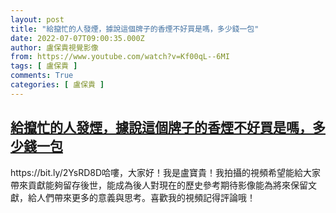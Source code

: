 ```yaml
---
layout: post
title: "給攛忙的人發煙，據說這個牌子的香煙不好買是嗎，多少錢一包"
date: 2022-07-07T09:00:35.000Z
author: 盧保貴視覺影像
from: https://www.youtube.com/watch?v=Kf00qL--6MI
tags: [ 盧保貴 ]
comments: True
categories: [ 盧保貴 ]
---
```

<!--1657184435000-->
[給攛忙的人發煙，據說這個牌子的香煙不好買是嗎，多少錢一包](https://www.youtube.com/watch?v=Kf00qL--6MI)
------

<div>
https://bit.ly/2YsRD8D哈嘍，大家好！我是盧寶貴！我拍攝的視頻希望能給大家帶來貢獻能夠留存後世，能成為後人對現在的歷史參考期待影像能為將來保留文獻，給人們帶來更多的意義與思考。喜歡我的視頻記得評論哦！
</div>
